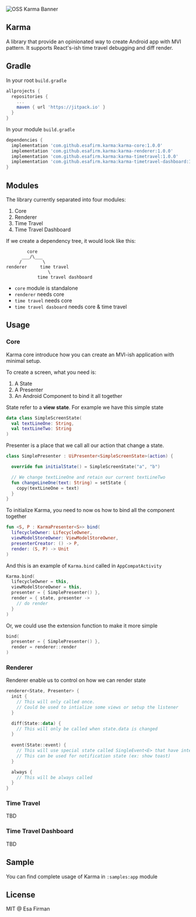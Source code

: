 ![OSS Karma Banner](https://user-images.githubusercontent.com/1691440/126062755-14406395-bf78-47f1-9445-0677a877b33e.gif)

## Karma

A library that provide an opinionated way to create Android app with MVI pattern.
It supports React's-ish time travel debugging and diff render.

## Gradle

In your root `build.gradle`

```groovy
allprojects {
  repositories {
    ...
    maven { url 'https://jitpack.io' }
  }
}
```

In your module `build.gradle`

```groovy
dependencies {
  implementation 'com.github.esafirm.karma:karma-core:1.0.0'
  implementation 'com.github.esafirm.karma:karma-renderer:1.0.0'
  implementation 'com.github.esafirm.karma:karma-timetravel:1.0.0'
  implementation 'com.github.esafirm.karma:karma-timetravel-dashboard:1.0.0'
}
```

## Modules

The library currently separated into four modules:

1. Core
2. Renderer
3. Time Travel
4. Time Travel Dashboard

If we create a dependency tree, it would look like this:

```
        core
      ___/\___
     /        \
renderer     time travel
                \
            time travel dashboard
```

- `core` module is standalone
- `renderer` needs core
- `time travel` needs core
- `time travel dasboard` needs core & time travel

## Usage

### Core

Karma core introduce how you can create an MVI-ish application with minimal setup.

To create a screen, what you need is:

1. A State
2. A Presenter
3. An Android Component to bind it all together

State refer to a **view state**. For example we have this simple state

```kotlin
data class SimpleScreenState(
  val textLineOne: String,
  val textLineTwo: String
)
```

Presenter is a place that we call all our action that change a state.

```kotlin
class SimplePresenter : UiPresenter<SimpleScreenState>(action) {

  override fun initialState() = SimpleScreenState("a", "b")

  // We change textLineOne and retain our current textLineTwo
  fun changeLineOne(text: String) = setState {
    copy(textLineOne = text)
  }
}
```

To initialize Karma, you need to now os how to bind all the component together

```kotlin
fun <S, P : KarmaPresenter<S>> bind(
  lifecycleOwner: LifecycleOwner,
  viewModelStoreOwner: ViewModelStoreOwner,
  presenterCreator: () -> P,
  render: (S, P) -> Unit
)
```

And this is an example of `Karma.bind` called in `AppCompatActivity`

```kotlin
Karma.bind(
  lifecycleOwner = this,
  viewModelStoreOwner = this,
  presenter = { SimplePresenter() },
  render = { state, presenter ->
    // do render
  }
)
```

Or, we could use the extension function to make it more simple

```kotlin
bind(
  presenter = { SimplePresenter() },
  render = renderer::render
)
```

### Renderer

Renderer enable us to control on how we can render state

```kotlin
renderer<State, Presenter> {
  init {
    // This will only called once.
    // Could be used to intialize some views or setup the listener
  }

  diff(State::data) {
    // This will only be called when state.data is changed
  }
	
  event(State::event) {
    // This will use special state called SingleEvent<E> that have internal flag
	// This can be used for notification state (ex: show toast)
  }

  always {
    // This will be always called
  }
}
```

### Time Travel

TBD

### Time Travel Dashboard

TBD

## Sample

You can find complete usage of Karma in `:samples:app` module

## License

MIT @ Esa Firman
